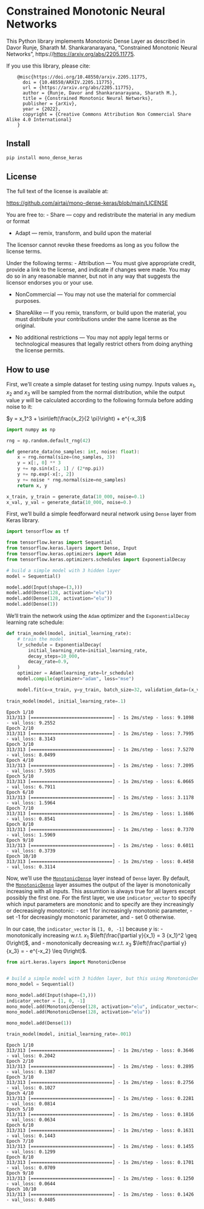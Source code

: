 Constrained Monotonic Neural Networks
================

<!-- WARNING: THIS FILE WAS AUTOGENERATED! DO NOT EDIT! -->

This Python library implements Monotonic Dense Layer as described in
Davor Runje, Sharath M. Shankaranarayana, “Constrained Monotonic Neural
Networks”, https://https://arxiv.org/abs/2205.11775.

If you use this library, please cite:

        @misc{https://doi.org/10.48550/arxiv.2205.11775,
          doi = {10.48550/ARXIV.2205.11775},
          url = {https://arxiv.org/abs/2205.11775},
          author = {Runje, Davor and Shankaranarayana, Sharath M.},
          title = {Constrained Monotonic Neural Networks},
          publisher = {arXiv},
          year = {2022},
          copyright = {Creative Commons Attribution Non Commercial Share Alike 4.0 International}
        }

## Install

``` sh
pip install mono_dense_keras
```

## License

The full text of the license is available at:

https://github.com/airtai/mono-dense-keras/blob/main/LICENSE

You are free to: - Share — copy and redistribute the material in any
medium or format

- Adapt — remix, transform, and build upon the material

The licensor cannot revoke these freedoms as long as you follow the
license terms.

Under the following terms: - Attribution — You must give appropriate
credit, provide a link to the license, and indicate if changes were
made. You may do so in any reasonable manner, but not in any way that
suggests the licensor endorses you or your use.

- NonCommercial — You may not use the material for commercial purposes.

- ShareAlike — If you remix, transform, or build upon the material, you
  must distribute your contributions under the same license as the
  original.

- No additional restrictions — You may not apply legal terms or
  technological measures that legally restrict others from doing
  anything the license permits.

## How to use

First, we’ll create a simple dataset for testing using numpy. Inputs
values $x_1$, $x_2$ and $x_3$ will be sampled from the normal
distribution, while the output value $y$ will be calculated according to
the following formula before adding noise to it:

$y = x_1^3 + \sin\left(\frac{x_2}{2 \pi}\right) + e^{-x_3}$

``` python
import numpy as np

rng = np.random.default_rng(42)

def generate_data(no_samples: int, noise: float):
    x = rng.normal(size=(no_samples, 3))
    y = x[:, 0] ** 3
    y += np.sin(x[:, 1] / (2*np.pi))
    y += np.exp(-x[:, 2])
    y += noise * rng.normal(size=no_samples)
    return x, y

x_train, y_train = generate_data(10_000, noise=0.1)
x_val, y_val = generate_data(10_000, noise=0.)
```

First, we’ll build a simple feedforward neural network using `Dense`
layer from Keras library.

``` python
import tensorflow as tf

from tensorflow.keras import Sequential
from tensorflow.keras.layers import Dense, Input
from tensorflow.keras.optimizers import Adam
from tensorflow.keras.optimizers.schedules import ExponentialDecay

# build a simple model with 3 hidden layer
model = Sequential()

model.add(Input(shape=(3,)))
model.add(Dense(128, activation="elu"))
model.add(Dense(128, activation="elu"))
model.add(Dense(1))
```

We’ll train the network using the `Adam` optimizer and the
`ExponentialDecay` learning rate schedule:

``` python
def train_model(model, initial_learning_rate):
    # train the model
    lr_schedule = ExponentialDecay(
        initial_learning_rate=initial_learning_rate,
        decay_steps=10_000,
        decay_rate=0.9,
    )
    optimizer = Adam(learning_rate=lr_schedule)
    model.compile(optimizer="adam", loss="mse")

    model.fit(x=x_train, y=y_train, batch_size=32, validation_data=(x_val, y_val), epochs=10)
    
train_model(model, initial_learning_rate=.1)
```

    Epoch 1/10
    313/313 [==============================] - 1s 2ms/step - loss: 9.1098 - val_loss: 9.2552
    Epoch 2/10
    313/313 [==============================] - 1s 2ms/step - loss: 7.7995 - val_loss: 8.3143
    Epoch 3/10
    313/313 [==============================] - 1s 2ms/step - loss: 7.5270 - val_loss: 8.0499
    Epoch 4/10
    313/313 [==============================] - 1s 2ms/step - loss: 7.2095 - val_loss: 7.5935
    Epoch 5/10
    313/313 [==============================] - 1s 2ms/step - loss: 6.0665 - val_loss: 6.7911
    Epoch 6/10
    313/313 [==============================] - 1s 2ms/step - loss: 3.1178 - val_loss: 1.5964
    Epoch 7/10
    313/313 [==============================] - 1s 2ms/step - loss: 1.1686 - val_loss: 0.8541
    Epoch 8/10
    313/313 [==============================] - 1s 2ms/step - loss: 0.7370 - val_loss: 1.5969
    Epoch 9/10
    313/313 [==============================] - 1s 2ms/step - loss: 0.6011 - val_loss: 0.3739
    Epoch 10/10
    313/313 [==============================] - 1s 2ms/step - loss: 0.4458 - val_loss: 0.3114

Now, we’ll use the
[`MonotonicDense`](https://airtai.github.io/mono-dense-keras/layers.html#monotonicdense)
layer instead of `Dense` layer. By default, the
[`MonotonicDense`](https://airtai.github.io/mono-dense-keras/layers.html#monotonicdense)
layer assumes the output of the layer is monotonically increasing with
all inputs. This assumtion is always true for all layers except possibly
the first one. For the first layer, we use `indicator_vector` to specify
which input parameters are monotonic and to specify are they
increasingly or decreasingly monotonic: - set 1 for increasingly
monotonic parameter, - set -1 for decreasingly monotonic parameter,
and - set 0 otherwise.

In our case, the `indicator_vector` is `[1, 0, -1]` because $y$ is: -
monotonically increasing w.r.t. $x_1$
$\left(\frac{\partial y}{x_1} = 3 {x_1}^2 \geq 0\right)$, and -
monotonically decreasing w.r.t. $x_3$
$\left(\frac{\partial y}{x_3} = - e^{-x_2} \leq 0\right)$.

``` python
from airt.keras.layers import MonotonicDense


# build a simple model with 3 hidden layer, but this using MonotonicDense layer
mono_model = Sequential()

mono_model.add(Input(shape=(3,)))
indicator_vector = [1, 0, -1]
mono_model.add(MonotonicDense(128, activation="elu", indicator_vector=indicator_vector))
mono_model.add(MonotonicDense(128, activation="elu"))

mono_model.add(Dense(1))
```

``` python
train_model(model, initial_learning_rate=.001)
```

    Epoch 1/10
    313/313 [==============================] - 1s 2ms/step - loss: 0.3646 - val_loss: 0.2042
    Epoch 2/10
    313/313 [==============================] - 1s 2ms/step - loss: 0.2895 - val_loss: 0.1387
    Epoch 3/10
    313/313 [==============================] - 1s 2ms/step - loss: 0.2756 - val_loss: 0.1027
    Epoch 4/10
    313/313 [==============================] - 1s 2ms/step - loss: 0.2281 - val_loss: 0.0814
    Epoch 5/10
    313/313 [==============================] - 1s 2ms/step - loss: 0.1816 - val_loss: 0.0634
    Epoch 6/10
    313/313 [==============================] - 1s 2ms/step - loss: 0.1631 - val_loss: 0.1443
    Epoch 7/10
    313/313 [==============================] - 1s 2ms/step - loss: 0.1455 - val_loss: 0.1299
    Epoch 8/10
    313/313 [==============================] - 1s 2ms/step - loss: 0.1701 - val_loss: 0.0709
    Epoch 9/10
    313/313 [==============================] - 1s 2ms/step - loss: 0.1250 - val_loss: 0.0644
    Epoch 10/10
    313/313 [==============================] - 1s 2ms/step - loss: 0.1426 - val_loss: 0.0405
